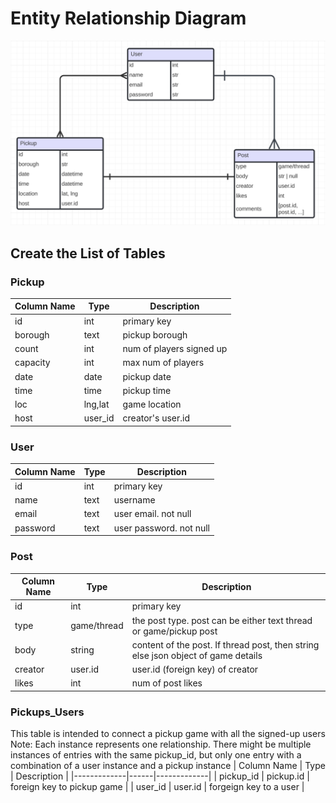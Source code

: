 # Entity Relationship Diagram

![Scorecast Entity Relation Diagram](./pickupnyc_erd.png "ERD")

## Create the List of Tables

### Pickup
| Column Name | Type | Description |
|-------------|------|-------------|
| id | int | primary key |
| borough | text | pickup borough |
| count | int | num of players signed up |
| capacity | int | max num of players |
| date | date | pickup date |
| time | time | pickup time |
| loc | lng,lat | game location |
| host | user_id | creator's user.id |

### User
| Column Name | Type | Description |
|-------------|------|-------------|
| id | int | primary key |
| name | text | username |
| email | text | user email. not null |
| password | text | user password. not null |

### Post
| Column Name | Type | Description |
|-------------|------|-------------|
| id | int | primary key |
| type | game/thread | the post type. post can be either text thread or game/pickup post |
| body | string | content of the post. If thread post, then string else json object of game details |
| creator | user.id | user.id (foreign key) of creator |
| likes | int | num of post likes |

### Pickups_Users
This table is intended to connect a pickup game with all the signed-up users
Note: Each instance represents one relationship. There might be multiple instances of entries with the same pickup_id, but only one entry with a combination of a user instance and a pickup instance
| Column Name | Type | Description |
|-------------|------|-------------|
| pickup_id | pickup.id | foreign key to pickup game |
| user_id | user.id | forgeign key to a user |